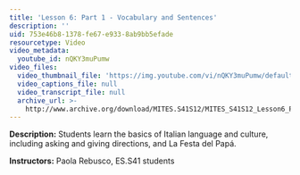 ```yaml
---
title: 'Lesson 6: Part 1 - Vocabulary and Sentences'
description: ''
uid: 753e46b8-1378-fe67-e933-8ab9bb5efade
resourcetype: Video
video_metadata:
  youtube_id: nQKY3muPumw
video_files:
  video_thumbnail_file: 'https://img.youtube.com/vi/nQKY3muPumw/default.jpg'
  video_captions_file: null
  video_transcript_file: null
  archive_url: >-
    http://www.archive.org/download/MITES.S41S12/MITES_S41S12_Lesson6_Part1_300k.mp4
---
```


**Description:** Students learn the basics of Italian language and culture, including asking and giving directions, and La Festa del Papá.

**Instructors:** Paola Rebusco, ES.S41 students